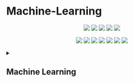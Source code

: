 # Machine-Learning

<div align="center">

<a href="https://github.com/iamsachinbagale/Machine-Learning"><img src="https://badges.frapsoft.com/os/v1/open-source.svg?v=103"></a>
<a href="https://github.com/iamsachinbagale/Machine-Learning"><img src="https://img.shields.io/badge/Built%20by-developers%20%3C%2F%3E-0059b3"></a>
<a href="https://github.com/iamsachinbagale/Machine-Learning"><img src="https://img.shields.io/static/v1.svg?label=Contributions&message=Welcome&color=yellow"></a>
<a href="https://github.com/iamsachinbagale/Machine-Learning"><img src="https://img.shields.io/badge/Maintained%3F-yes-brightgreen.svg?v=103"></a>
<a href="https://github.com/iamsachinbagale/Machine-Learning/blob/master/LICENSE"><img src="https://img.shields.io/badge/license-GPL-blue.svg?v=103"></a>

<a href="https://github.com/iamsachinbagale/Machine-Learning/graphs/contributors"><img src="https://img.shields.io/github/contributors/iamsachinbagale/Machine-Learning?color=brightgreen"></a>
<a href="https://github.com/iamsachinbagale/Machine-Learning/stargazers"><img src="https://img.shields.io/github/stars/iamsachinbagale/Machine-Learning?color=0059b3"></a>
<a href="https://github.com/iamsachinbagale/Machine-Learning/network/members"><img src="https://img.shields.io/github/forks/iamsachinbagale/Machine-Learning?color=yellow"></a>
<a href="https://github.com/iamsachinbagale/Machine-Learning/issues"><img src="https://img.shields.io/github/issues/iamsachinbagale/Machine-Learning?color=0059b3"></a>
<a href="https://github.com/iamsachinbagale/Machine-Learning/issues?q=is%3Aissue+is%3Aclosed"><img src="https://img.shields.io/github/issues-closed-raw/iamsachinbagale/Machine-Learning?color=yellow"></a>
<a href="https://github.com/iamsachinbagale/Machine-Learning/pulls"><img src="https://img.shields.io/github/issues-pr/iamsachinbagale/Machine-Learning?color=brightgreen"></a>
<a href="https://github.com/iamsachinbagale/Machine-Learning/pulls?q=is%3Apr+is%3Aclosed"><img src="https://img.shields.io/github/issues-pr-closed-raw/iamsachinbagale/Machine-Learning?color=0059b3"></a> 
</div>

<details> 
<summary> <h2>Machine Learning </h2> </summary>

  1. [Working with Text Data](https://github.com/iamsachinbagale/Machine-Learning/tree/main/Working%20With%20Text%20Data)
  2. [Working with Image Data](https://github.com/iamsachinbagale/Machine-Learning/tree/main/Working%20with%20Image%20Data)
  3. [Supervised ML Algorithms](https://github.com/iamsachinbagale/Machine-Learning/tree/main/Supervised%20ML%20Algorithms)  
    - [K - Nearest Neighbours](https://github.com/iamsachinbagale/Machine-Learning/tree/main/Supervised%20ML%20Algorithms/K%20-%20NN) 
    - [Naive Bayes][https://github.com/iamsachinbagale/Machine-Learning/tree/main/Supervised%20ML%20Algorithms/NAIVE%20BAYES]
  4. [Unsupervised ML Algorithms](https://github.com/iamsachinbagale/Machine-Learning/tree/main/Unsupervised%20ML%20Algorithms)  
</details>

